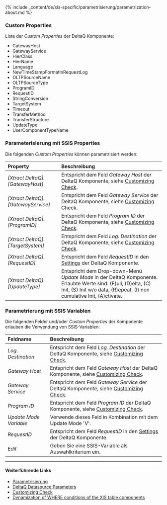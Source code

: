 
{% include _content/de/xis-specific/parametrisierung/parametrization-about.md  %}


### Custom Properties

Liste der *Custom Properties* der DeltaQ Komponente:
- GatewayHost
- GatewayService
- HierClass
- HierName
- Language
- NewTimeStampFormatInRequestLog
- OLTPSourceName
- OLTPSourceType
- ProgramID
- RequestID
- StringConversion
- TargetSystem
- Timeout
- TransferMethod
- TransferStructure
- UpdateType
- UserComponentTypeName

### Parameterisierung mit SSIS Properties
Die folgenden *Custom Properties* können parametrisiert werden:

|Property|Beschreibung|
|:----|:----|
| *[Xtract DeltaQ].[GatewayHost]*|Entspricht dem Feld *Gateway Host* der DeltaQ Komponente, siehe [Customizing Check](./customizing-check).|
| *[Xtract DeltaQ].[GatewayService]*|Entspricht dem Feld *Gateway Service* der DeltaQ Komponente, siehe [Customizing Check](./customizing-check).|
| *[Xtract DeltaQ].[ProgramID]*|Entspricht dem Feld *Program ID* der DeltaQ Komponente, siehe [Customizing Check](./customizing-check).|
| *[Xtract DeltaQ].[TargetSystem]*|Entspricht dem Feld *Log. Destination* der DeltaQ Komponente, siehe [Customizing Check](./customizing-check).|
| *[Xtract DeltaQ].[RequestID]*|Entspricht dem Feld *RequestID* in den [Settings](./extraktionseinstellungen) der DeltaQ Komponente.|
| *[Xtract DeltaQ].[UpdateType]*|Entspricht dem Drop-down-Menü *Update Mode* in der DeltaQ Komponente. Erlaubte Werte sind: (F)ull, (D)elta, (C) Init, (S) Init w/o data, (R)epeat, (I) non cumulative Init, (A)ctivate.  |


### Parametrierung mit SSIS Variablen
Die folgenden Felder und/oder *Custom Properties* der Komponente erlauben die Verwendung von SSIS-Variablen:

|Feldname|Beschreibung|
|:----|:----|
| *Log. Destination*| Entspricht dem Feld *Log. Destination* der DeltaQ Komponente, siehe [Customizing Check](./customizing-check).|
| *Gateway Host*| Entspricht dem Feld *Gateway Host* der DeltaQ Komponente, siehe [Customizing Check](./customizing-check).|
| *Gateway Service*|Entspricht dem Feld *Gateway Service* der DeltaQ Komponente, siehe [Customizing Check](./customizing-check).|
| *Program ID*|Entspricht dem Feld *Program ID* der DeltaQ Komponente, siehe [Customizing Check](./customizing-check).|
| *Update Mode Variable*| Verwende dieses Feld in Kombination mit dem Update Mode 'V'.|
| *RequestID*|Entspricht dem Feld *RequestID* in den [Settings](./extraktionseinstellungen) der DeltaQ Komponente.|
| *Edit*| Geben Sie eine SSIS-Variable als Auswahlkriterium ein.|


****
#### Weiterführende Links
- [Parametrisierung](../parametrisierung) 
- [DeltaQ Datasource Parameters](./datasource-parameter) 
- [Customizing Check](./customizing-check) 
- [Dynamization of WHERE conditions of the XIS table components](https://kb.theobald-software.com/xtract-is/Dynamization-of-WHERE-conditions-of-the-XIS-table-components)